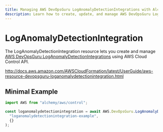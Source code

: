 ```yaml
---
title: Managing AWS DevOpsGuru LogAnomalyDetectionIntegrations with Alchemy
description: Learn how to create, update, and manage AWS DevOpsGuru LogAnomalyDetectionIntegrations using Alchemy Cloud Control.
---
```


# LogAnomalyDetectionIntegration

The LogAnomalyDetectionIntegration resource lets you create and manage [AWS DevOpsGuru LogAnomalyDetectionIntegrations](https://docs.aws.amazon.com/devopsguru/latest/userguide/) using AWS Cloud Control API.

http://docs.aws.amazon.com/AWSCloudFormation/latest/UserGuide/aws-resource-devopsguru-loganomalydetectionintegration.html

## Minimal Example

```ts
import AWS from "alchemy/aws/control";

const loganomalydetectionintegration = await AWS.DevOpsGuru.LogAnomalyDetectionIntegration(
  "loganomalydetectionintegration-example",
  {}
);
```

